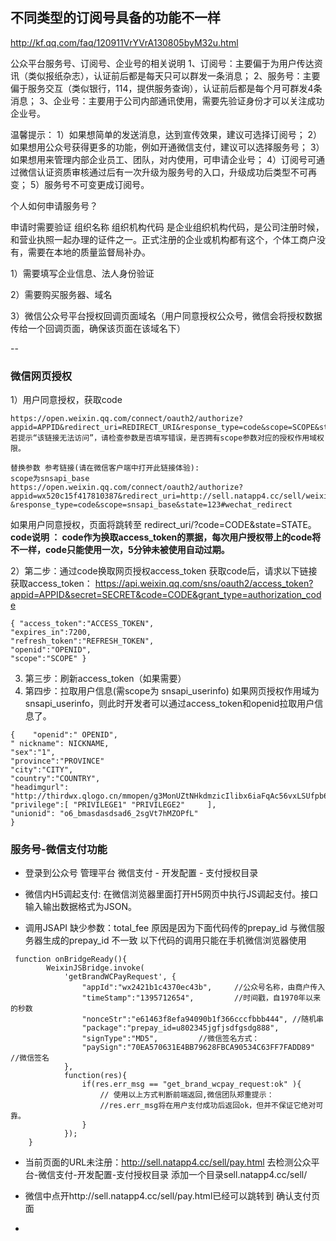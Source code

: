 ## 不同类型的订阅号具备的功能不一样
http://kf.qq.com/faq/120911VrYVrA130805byM32u.html

公众平台服务号、订阅号、企业号的相关说明
1、订阅号：主要偏于为用户传达资讯（类似报纸杂志），认证前后都是每天只可以群发一条消息； 
2、服务号：主要偏于服务交互（类似银行，114，提供服务查询），认证前后都是每个月可群发4条消息；
3、企业号：主要用于公司内部通讯使用，需要先验证身份才可以关注成功企业号。

温馨提示：
1）如果想简单的发送消息，达到宣传效果，建议可选择订阅号；
2）如果想用公众号获得更多的功能，例如开通微信支付，建议可以选择服务号；
3）如果想用来管理内部企业员工、团队，对内使用，可申请企业号；
4）订阅号可通过微信认证资质审核通过后有一次升级为服务号的入口，升级成功后类型不可再变；
5）服务号不可变更成订阅号。

个人如何申请服务号？

申请时需要验证 组织名称 组织机构代码
是企业组织机构代码，是公司注册时候，和营业执照一起办理的证件之一。正式注册的企业或机构都有这个，个体工商户没有，需要在本地的质量监督局补办。

1）需要填写企业信息、法人身份验证

2）需要购买服务器、域名

3）微信公众号平台授权回调页面域名（用户同意授权公众号，微信会将授权数据传给一个回调页面，确保该页面在该域名下）

--
### 微信网页授权
1）用户同意授权，获取code
```
https://open.weixin.qq.com/connect/oauth2/authorize?appid=APPID&redirect_uri=REDIRECT_URI&response_type=code&scope=SCOPE&state=STATE#wechat_redirect 若提示“该链接无法访问”，请检查参数是否填写错误，是否拥有scope参数对应的授权作用域权限。

替换参数 参考链接(请在微信客户端中打开此链接体验):
scope为snsapi_base
https://open.weixin.qq.com/connect/oauth2/authorize?appid=wx520c15f417810387&redirect_uri=http://sell.natapp4.cc/sell/weixin/auth
&response_type=code&scope=snsapi_base&state=123#wechat_redirect

```
如果用户同意授权，页面将跳转至 redirect_uri/?code=CODE&state=STATE。
**code说明 ： code作为换取access_token的票据，每次用户授权带上的code将不一样，code只能使用一次，5分钟未被使用自动过期。**

2）第二步：通过code换取网页授权access_token
获取code后，请求以下链接获取access_token：  https://api.weixin.qq.com/sns/oauth2/access_token?appid=APPID&secret=SECRET&code=CODE&grant_type=authorization_code

```
{ "access_token":"ACCESS_TOKEN",
"expires_in":7200,
"refresh_token":"REFRESH_TOKEN",
"openid":"OPENID",
"scope":"SCOPE" }
```

3) 第三步：刷新access_token（如果需要）
4) 第四步：拉取用户信息(需scope为 snsapi_userinfo)
如果网页授权作用域为snsapi_userinfo，则此时开发者可以通过access_token和openid拉取用户信息了。

```
{    "openid":" OPENID",
" nickname": NICKNAME,
"sex":"1",
"province":"PROVINCE"
"city":"CITY",
"country":"COUNTRY",
"headimgurl":    "http://thirdwx.qlogo.cn/mmopen/g3MonUZtNHkdmzicIlibx6iaFqAc56vxLSUfpb6n5WKSYVY0ChQKkiaJSgQ1dZuTOgvLLrhJbERQQ4eMsv84eavHiaiceqxibJxCfHe/46",
"privilege":[ "PRIVILEGE1" "PRIVILEGE2"     ],
"unionid": "o6_bmasdasdsad6_2sgVt7hMZOPfL"
}
```

### 服务号-微信支付功能
* 登录到公众号 管理平台 微信支付 - 开发配置 - 支付授权目录

* 微信内H5调起支付: 在微信浏览器里面打开H5网页中执行JS调起支付。接口输入输出数据格式为JSON。
* 调用JSAPI 缺少参数：total_fee 原因是因为下面代码传的prepay_id 与微信服务器生成的prepay_id 不一致
  以下代码的调用只能在手机微信浏览器使用
```
 function onBridgeReady(){
        WeixinJSBridge.invoke(
            'getBrandWCPayRequest', {
                "appId":"wx2421b1c4370ec43b",     //公众号名称，由商户传入
                "timeStamp":"1395712654",         //时间戳，自1970年以来的秒数
                "nonceStr":"e61463f8efa94090b1f366cccfbbb444", //随机串
                "package":"prepay_id=u802345jgfjsdfgsdg888",
                "signType":"MD5",         //微信签名方式：
                "paySign":"70EA570631E4BB79628FBCA90534C63FF7FADD89" //微信签名
            },
            function(res){
                if(res.err_msg == "get_brand_wcpay_request:ok" ){
                    // 使用以上方式判断前端返回,微信团队郑重提示：
                    //res.err_msg将在用户支付成功后返回ok，但并不保证它绝对可靠。
                }
            });
    }
```
* 当前页面的URL未注册：http://sell.natapp4.cc/sell/pay.html
	去检测公众平台-微信支付-开发配置-支付授权目录 添加一个目录sell.natapp4.cc/sell/

* 微信中点开http://sell.natapp4.cc/sell/pay.html已经可以跳转到 确认支付页面

* 
















